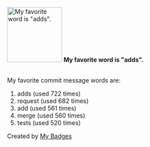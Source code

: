 <img src="https://my-badges.github.io/my-badges/favorite-word.png" alt="My favorite word is &quot;adds&quot;." title="My favorite word is &quot;adds&quot;." width="128">
<strong>My favorite word is &quot;adds&quot;.</strong>
<br><br>

My favorite commit message words are:

1. adds (used 722 times)
2. request (used 682 times)
3. add (used 561 times)
4. merge (used 560 times)
5. tests (used 520 times)


Created by <a href="https://github.com/my-badges/my-badges">My Badges</a>
